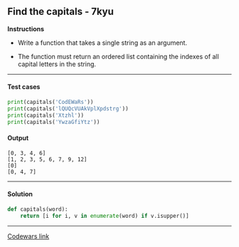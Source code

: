 ## Find the capitals - 7kyu

**Instructions**

- Write a function that takes a single string as an argument. 

- The function must return an ordered list containing the indexes of all capital letters in the string.

---

#### Test cases

```python
print(capitals('CodEWaRs'))
print(capitals('lQUQcVUAkVplXpdstrg'))
print(capitals('Xtzhl'))
print(capitals('YwzaGfiYtz'))
```

#### Output 

```
[0, 3, 4, 6]
[1, 2, 3, 5, 6, 7, 9, 12]
[0]
[0, 4, 7]
```

---

#### Solution

```python
def capitals(word):
    return [i for i, v in enumerate(word) if v.isupper()]
```

---

[Codewars link](https://www.codewars.com/kata/539ee3b6757843632d00026b)

